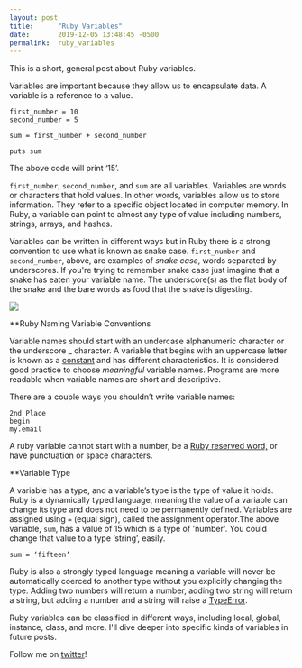 ```yaml
---
layout: post
title:      "Ruby Variables"
date:       2019-12-05 13:48:45 -0500
permalink:  ruby_variables
---
```




This is a short, general post about Ruby variables.

Variables are important because they allow us to encapsulate data. A variable is a reference to a value. 

```
first_number = 10
second_number = 5 

sum = first_number + second_number

puts sum 
```


The above code will print ‘15’.

```first_number```, ```second_number```, and ```sum``` are all variables. Variables are words or characters that hold values. In other words, variables allow us to store information. They refer to a specific object located in computer memory. In Ruby, a variable can point to almost any type of value including numbers, strings, arrays, and hashes.

Variables can be written in different ways but in Ruby there is a strong convention to use what is known as snake case. ```first_number``` and ```second_number```, above, are examples of *snake case*, words separated by underscores. If you're trying to remember snake case just imagine that a snake has eaten your variable name. The underscore(s) as the flat body of the snake and the bare words as food that the snake is digesting.

![](https://66.media.tumblr.com/1c664f3cb13395b5ea20e6c550da8c55/tumblr_neooslzYnY1tyhayao1_500.gif)

**Ruby Naming Variable Conventions

Variable names should start with an undercase alphanumeric character or the underscore _ character. A variable that begins with an uppercase letter is known as a [constant](https://www.rubyguides.com/2017/07/ruby-constants/) and has different characteristics. It is considered good practice to choose *meaningful* variable names. Programs are more readable when variable names are short and descriptive.

There are a couple ways you shouldn’t write variable names: 

```
2nd Place 
begin
my.email
```

A ruby variable cannot start with a number, be a [Ruby reserved word,](https://ruby-doc.org/docs/ruby-doc-bundle/Manual/man-1.4/syntax.html#resword) or have punctuation or space characters.

**Variable Type

A variable has a type, and a variable’s type is the type of value it holds. Ruby is a dynamically typed language, meaning the value of a variable can change its type and does not need to be permanently defined. Variables are assigned using ```=``` (equal sign), called the assignment operator.The above variable, ```sum```, has a value of 15 which is a type of 'number'. You could change that value to a type ‘string’, easily.

```
sum = ‘fifteen’
```

Ruby is also a strongly typed language meaning a variable will never be automatically coerced to another type without you explicitly changing the type. Adding two numbers will return a number, adding two string will return a string, but adding a number and a string will raise a [TypeError](https://ruby-doc.org/core-2.2.0/TypeError.html).


Ruby variables can be classified in different ways, including local, global, instance, class, and more. I'll dive deeper into specific kinds of variables in future posts.

Follow me on [twitter](http://twitter.com/drkjc_)!


